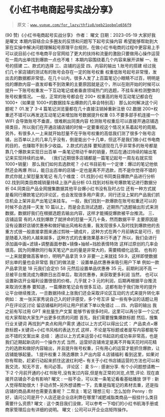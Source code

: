 # 《小红书电商起号实战分享》

> 原文：[`www.yuque.com/for_lazy/thfiu8/peb21oobqle656f9`](https://www.yuque.com/for_lazy/thfiu8/peb21oobqle656f9)

<ne-h2 id="d2b39a73" data-lake-id="d2b39a73"><ne-heading-ext><ne-heading-anchor></ne-heading-anchor><ne-heading-fold></ne-heading-fold></ne-heading-ext><ne-heading-content><ne-text id="u5e361410">(90 赞)《小红书电商起号实战分享》</ne-text></ne-heading-content></ne-h2> <ne-p id="udc79f2e7" data-lake-id="udc79f2e7"><ne-text id="uad4a72c4">作者： 曜文</ne-text></ne-p> <ne-p id="ub22d6969" data-lake-id="ub22d6969"><ne-text id="u670d7fd5">日期：2023-05-19</ne-text></ne-p> <ne-p id="ubf0c5432" data-lake-id="ubf0c5432"><ne-text id="u7e982462">大家好我是曜文</ne-text></ne-p> <ne-p id="u2622fcd1" data-lake-id="u2622fcd1"><ne-text id="u4fa9fda5">本期内容结合众多圈友的反馈和问题写下起号实操内容</ne-text></ne-p> <ne-p id="u0a383489" data-lake-id="u0a383489"><ne-text id="u27661a37">希望能够帮助到大家在实操中解决问题理解起号原理平台规则，在做小红书电商的过程中更容易上手</ne-text></ne-p> <ne-p id="u57d866e3" data-lake-id="u57d866e3"><ne-text id="u4dc1a986">可以说目前小红书电商平台官网给了更大的扶持和流量的激励只要做用心操作运营在一周内出单找到爆款一点也不难！</ne-text></ne-p> <ne-p id="ueba8f47d" data-lake-id="ueba8f47d"><ne-text id="u43b11e31">本期内容围绕着几个内容来展开讲解</ne-text></ne-p> <ne-p id="u0d930ba1" data-lake-id="u0d930ba1"><ne-text id="u7c0ee674">一、账号的搭建</ne-text></ne-p> <ne-p id="udacca30b" data-lake-id="udacca30b"><ne-text id="u2f51fa3c">二、款式的选择</ne-text></ne-p> <ne-p id="u2e02b95d" data-lake-id="u2e02b95d"><ne-text id="ud299a14d">三、店铺的运营</ne-text></ne-p> <ne-p id="u5fc9395f" data-lake-id="u5fc9395f"><ne-text id="ud5251dd5">四、内容的输出</ne-text></ne-p> <ne-p id="u41a85742" data-lake-id="u41a85742"><ne-text id="u02077833">1.账号的搭建</ne-text></ne-p> <ne-p id="ua1b81dce" data-lake-id="ua1b81dce"><ne-text id="u5c9e1485">经过我们几十家店铺的测试有的账号会存在一定的账号权重</ne-text></ne-p> <ne-p id="u3b3686b6" data-lake-id="u3b3686b6"><ne-text id="uddfc4656">权重低账号起号非常慢，发出去的数据都非常低，在几十以内，很多人发了上百篇笔记小眼睛不过百，明明是找的爆款内容一直发却看不到效果的主要原因就是这个，所以在刚开始的时候可以提升一下账号权重发一下互动笔记或者垂直领域热门的选题，不挂车来检测整体的账号权重情况。</ne-text></ne-p> <ne-p id="u8087830b" data-lake-id="u8087830b"><ne-text id="uf4a0a3b8">一般，正常的账号都会在 200+</ne-text></ne-p> <ne-p id="ua0b0d128" data-lake-id="ua0b0d128"><ne-text id="ua3c52ed4">权重高的账号互动笔记都会在 1000+（如果是 1000+的数据挂车出爆款的几率会特别高）</ne-text></ne-p> <ne-p id="ub47985c6" data-lake-id="ub47985c6"><ne-text id="uaf15fdc9">那么如何解决这个问题呢？</ne-text></ne-p> <ne-p id="uaecdf162" data-lake-id="uaecdf162"><ne-text id="u9a61b22c">01.发了 3-4 篇笔记浏览量都在几十直接注销掉重新注册</ne-text></ne-p> <ne-p id="u229881d9" data-lake-id="u229881d9"><ne-text id="u31bf92c5">02.数据 200+权重还不错可以再发送互动笔记来增加账号数据提升权重</ne-text></ne-p> <ne-p id="u024596f6" data-lake-id="u024596f6"><ne-text id="uc88454fd">03.不要多部手机连接一个 WIFI 会导致账号不垂直，很难刷出同类内容</ne-text></ne-p> <ne-p id="u368b707f" data-lake-id="u368b707f"><ne-text id="uafd4ef85">检测账号权重后可以直接开通店铺选择类目，所以我们在开通店铺店铺的时候一定要重视这个情况关系着起号的周期。</ne-text></ne-p> <ne-p id="u330b703e" data-lake-id="u330b703e"><ne-text id="u34c9beb7">另外，有很多人一上来就开始怼量不在乎账号权重的高低我们测了很多个账号店铺，出百单以上的几率几乎没有，倒是能出个十几单，但这不是我们做小红书电商的目的，也赚取不到多少收益。</ne-text></ne-p> <ne-p id="ua84b46c5" data-lake-id="ua84b46c5"><ne-text id="udacf3fda">2.款式的选择</ne-text></ne-p> <ne-p id="u8789c52a" data-lake-id="u8789c52a"><ne-text id="u229e170e">要知道现在几乎非常多的账号都是靠几个爆款来实现日出百单</ne-text></ne-p> <ne-p id="udfbcca24" data-lake-id="udfbcca24"><ne-text id="u829a9c95">一条笔记带动千单的销量，然后在通过持续的输出笔记来实现持续的出单。</ne-text></ne-p> <ne-p id="u7f9375dc" data-lake-id="u7f9375dc"><ne-text id="ubd3dbf51">（我们近期很多店铺都是一篇笔记起号一周左右就实现 1000+销量）</ne-text></ne-p> <ne-p id="u6e30eff4" data-lake-id="u6e30eff4"><ne-text id="u96f17351">那么我们如何去选款呢？</ne-text></ne-p> <ne-p id="ud9d76c65" data-lake-id="ud9d76c65"><ne-text id="u9367b015">小红书目前有一个定律：爆过的笔记他依然还会再爆</ne-text></ne-p> <ne-p id="u76f293fa" data-lake-id="u76f293fa"><ne-text id="u21919bc1">所以，能日出百单的店铺一定也是离不开选款，而不是你觉得不错的款式你就上架怼量发笔记</ne-text></ne-p> <ne-p id="u9b2af639" data-lake-id="u9b2af639"><ne-text id="uf417d95c">有几个维度：</ne-text></ne-p> <ne-p id="uc4b06dbe" data-lake-id="uc4b06dbe"><ne-text id="u32400022">01.找到小红书同类目爆款产品进行分析</ne-text></ne-p> <ne-p id="u6a0388d5" data-lake-id="u6a0388d5"><ne-text id="uac0e7eee">02.找到同类目商城销量持续上涨产品分析</ne-text></ne-p> <ne-p id="u4f72fd8f" data-lake-id="u4f72fd8f"><ne-text id="ue8247d50">03.找到对标账号爆款笔记进行数据分析</ne-text></ne-p> <ne-p id="u8a37351c" data-lake-id="u8a37351c"><ne-text id="ua0a93d02">04.同类目产品全网搜集数据其他平台爆小红书没有及时占位</ne-text></ne-p> <ne-p id="u53678196" data-lake-id="u53678196"><ne-text id="u4612a2a9">还有一种方式就是看同行爆款笔记的评论区，也会发现很多用户需求，同行还没上架的产品我们抓住机会上架并且产出笔记来挂车。</ne-text></ne-p> <ne-p id="ud951c9b8" data-lake-id="ud951c9b8"><ne-text id="u4f679261">一般，我们找到一款爆款在账号权重还可以的时候不会选择一天发 10 篇以上，而是会去测试选题，近期热门选题输出形式来测数据，数据好我们在根据选题去输出内容，这样才能捕捉爆款被平台推流。</ne-text></ne-p> <ne-p id="uf58a7ea3" data-lake-id="uf58a7ea3"><ne-text id="u4f82d239">三、店铺运营</ne-text></ne-p> <ne-p id="ufc5de7f0" data-lake-id="ufc5de7f0"><ne-text id="u331a37b9">有的人找到爆款了就拼命的怼量一天几十条，然而数据平平</ne-text></ne-p> <ne-p id="u8542c7fa" data-lake-id="u8542c7fa"><ne-text id="uf9b54590">主要原因是没有设置好店铺优惠券和做好输出风格和去重，我发现很多人及时找到爆款他的去重方式很一般直接拿图来通过剪映一键成片，这种方式在两个月前确实是可行，但是随着入场的人越来越多，这种方式的去重效果基本行不通了</ne-text></ne-p> <ne-p id="u184555ec" data-lake-id="u184555ec"><ne-text id="u51d6e3f4">所以，我们会进行添加画中画+滤镜+调整画面参数+镜像+抽帧+挡脸表情特效</ne-text></ne-p> <ne-p id="u6d9e80ce" data-lake-id="u6d9e80ce"><ne-text id="uc2dfc08b">这样过原创的几率会很高，因为同爆款同行每天笔记产出的量是非常大的，需要精细化运营。</ne-text></ne-p> <ne-p id="uafca285b" data-lake-id="uafca285b"><ne-text id="u3a6b88f3">也有的一上来就要做高客单价，明明产品拿货 9.9 非要一上来就挂 59.9，这样即使数据好出单的量也会非常低</ne-text></ne-p> <ne-p id="u4ebb0e2b" data-lake-id="u4ebb0e2b"><ne-text id="ua2f252e6">我们的做法是：</ne-text></ne-p> <ne-p id="uf0aa8eb2" data-lake-id="uf0aa8eb2"><ne-text id="u69b66736">设置单品优惠券来吸引用户下单</ne-text></ne-p> <ne-p id="u03892879" data-lake-id="u03892879"><ne-text id="u04a7e5be">例如一款产品拿货是 18 元我们会定价 58 元然后设置单品优惠券 35 元，前期利润不高</ne-text></ne-p> <ne-p id="u8fca73a8" data-lake-id="u8fca73a8"><ne-text id="ue42d8310">一旦被平台推流成为爆款日出百单后，取消优惠券，来获取更多利润</ne-text></ne-p> <ne-p id="uccd08472" data-lake-id="uccd08472"><ne-text id="u85d0600b">当然， 也可以设置新店开业福利设置很低的价格，几乎就 2-3 元的利润，后期再根据平台推流来取消优惠券</ne-text></ne-p> <ne-p id="u880a8600" data-lake-id="u880a8600"><ne-text id="u272aa3ec">要知道，一篇爆款笔记会有很多互动，这都有助于我们账号的提升让平台继续推流，一旦数据持续上涨我们还会采取评论区互动的方式来提升转化率</ne-text></ne-p> <ne-p id="uc645ec06" data-lake-id="uc645ec06"><ne-text id="u1bc6b1ff">例如：</ne-text></ne-p> <ne-p id="u40b0c279" data-lake-id="u40b0c279"><ne-text id="u053def2c">发一张买家秀说自己入的好评感受，多个号互评</ne-text></ne-p> <ne-p id="u143350c0" data-lake-id="u143350c0"><ne-text id="u36627c57">留一些有争议的话题让用户在评论区讨论</ne-text></ne-p> <ne-p id="u3424e454" data-lake-id="u3424e454"><ne-text id="ud52df8bb">留店铺福利时间让用户抓紧下单以免错过</ne-text></ne-p> <ne-p id="u769e5a3f" data-lake-id="u769e5a3f"><ne-text id="u3ba06f7d">....</ne-text></ne-p> <ne-p id="ube63297a" data-lake-id="ube63297a"><ne-text id="u3b4adfba">四、内容的输出</ne-text></ne-p> <ne-p id="u72f36769" data-lake-id="u72f36769"><ne-text id="u127d0a6b">我之前有写过用 GPT 来批量生产文案</ne-text></ne-p> <ne-p id="u9a52bea4" data-lake-id="u9a52bea4"><ne-text id="u09420cc9">能够节省很多时间，这里可以再分享一个公式给大家帮助大家生产出更多优质的问题</ne-text></ne-p> <ne-p id="uc55a04ab" data-lake-id="uc55a04ab"><ne-text id="u628ccc94">首先，我们需要搜集爆款标题</ne-text></ne-p> <ne-p id="ud919c423" data-lake-id="ud919c423"><ne-text id="u7b9287a2">然后，搜集行业关键词</ne-text></ne-p> <ne-p id="u6100ee86" data-lake-id="u6100ee86"><ne-text id="ua7718a19">再找到产卖点和用户需求</ne-text></ne-p> <ne-p id="u1234cc5e" data-lake-id="u1234cc5e"><ne-text id="uf9858512">通过以上方式可以得出公式：</ne-text></ne-p> <ne-p id="u99c9bea5" data-lake-id="u99c9bea5"><ne-text id="u2f8f1490">产品卖点+爆款标题+关键词+小红书风格的表达方式</ne-text></ne-p> <ne-p id="u34881621" data-lake-id="u34881621"><ne-text id="u74648e65">这样，不论是写标题或者是写内容都能写出不错的文案出来</ne-text></ne-p> <ne-p id="u24aa8acd" data-lake-id="u24aa8acd"><ne-text id="ud973830c">总结：</ne-text></ne-p> <ne-p id="ue821a986" data-lake-id="ue821a986"><ne-text id="u6c306146">通过以上方式来运营小红书起店的成功率非常高，也是我们近期起新店的一个操作方式</ne-text></ne-p> <ne-p id="u78821851" data-lake-id="u78821851"><ne-text id="u34ef316c">当然，运营好店铺肯定是离不开每天花时间花精力的选款和做好内容输出，并且提升账号权重，只有用心的运营才能抓住爆款，让店铺能够起量。</ne-text></ne-p> <ne-p id="u29f19c7c" data-lake-id="u29f19c7c"><ne-text id="u1c2c4e99">1.提升权重</ne-text></ne-p> <ne-p id="ue2819f79" data-lake-id="ue2819f79"><ne-text id="u3b499618">2.筛选爆款</ne-text></ne-p> <ne-p id="u9256b7f7" data-lake-id="u9256b7f7"><ne-text id="uf7cd5329">3.产出内容</ne-text></ne-p> <ne-p id="uff72b723" data-lake-id="uff72b723"><ne-text id="u3a581f50">4.店铺福利</ne-text></ne-p> <ne-p id="u3e233a28" data-lake-id="u3e233a28"><ne-text id="ue970064d">看到这里，如果对你有帮助，赶紧行动起来抓住这波红利吧~</ne-text></ne-p> <ne-p id="ua86867b1" data-lake-id="ua86867b1"><ne-text id="uf266af8e">有关于小红书店铺运营的方法也可以和我交流，知无不言，有问必答。</ne-text></ne-p> <ne-hole id="ud96462ac" data-lake-id="ud96462ac"><ne-card data-card-name="hr" data-card-type="block" id="kwa8u" data-event-boundary="card"><ne-p id="u2a6ffdd1" data-lake-id="u2a6ffdd1"><ne-text id="ueb0ff67c">评论区：</ne-text></ne-p> <ne-p id="u2e21ad26" data-lake-id="u2e21ad26"><ne-text id="u6276bf7c">麦 S〰 : 感谢分享.</ne-text> <ne-text id="u2b34b279">有个小问题想请教一下:2 个月前开通的小红书账号,没有发过内容,但是有正常的浏览,点赞,评论.</ne-text> <ne-text id="uf121147d">现在直接开店铺会不会有影响?</ne-text> <ne-text id="u0ba7ed6e">曜文 : 一般不会，可以发一条笔记看看基础播放</ne-text> <ne-text id="uf991cd93">饼干 : 新人觉得帮助很大！手动点赞~另外想请教一下，去重是指笔记的素材去重，还是指店铺的商品素材也需要去重呢？</ne-text> <ne-text id="ueccd0400">二帮主 : 笔记</ne-text> <ne-text id="ucf6dabc5">理想三旬 : 怎么加你</ne-text> <ne-text id="u62a48428">Penny : 你好，请问公司是开个人店还是企业店利弊在哪里?减肥减脂类商品一般挂什么类目需要什么资质?</ne-text> <ne-text id="u4cf2cbc3">曜文 : 这个类目我们没做，可以参考一下咱们的小红书航海手册或商家管理后台有详细的说明。</ne-text> <ne-text id="u8e93368b">曜文 : 公司可以开企业店矩阵操作。</ne-text></ne-p></ne-card></ne-hole>